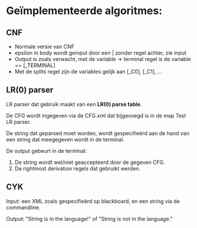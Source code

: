 # Geïmplementeerde algoritmes:


## CNF

- Normale versie van CNF
- epsilon in body wordt geinput door een | zonder regel achter, zie input
- Output is zoals verwacht, met de variable -> terminal regel is de variable == [_TERMINAL]
- Met de splits regel zijn de variables gelijk aan [_C0], [_C1], ...

## LR(0) parser

LR parser dat gebruik maakt van een **LR(0) parse table**.

De CFG wordt ingegeven via de CFG.xml dat bijgevoegd is in de map Test LR parser.

De string dat geparsed moet worden, wordt gespecifieërd aan de hand van een string dat meegegeven wordt in de terminal.

De output gebeurt in de terminal:

1. De string wordt wel/niet geaccepteerd door de gegeven CFG.
2. De rightmost derivation regels dat gebruikt werden.


## CYK

Input: een XML zoals gespecifieërd op blackboard, en een string via de commandline.

Output: "String is in the language!" of "String is not in the language."
